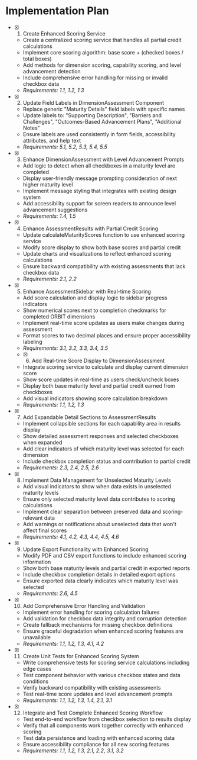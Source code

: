 # Implementation Plan

- [x] 1. Create Enhanced Scoring Service
  - Create a centralized scoring service that handles all partial credit calculations
  - Implement core scoring algorithm: base score + (checked boxes / total boxes)
  - Add methods for dimension scoring, capability scoring, and level advancement detection
  - Include comprehensive error handling for missing or invalid checkbox data
  - _Requirements: 1.1, 1.2, 1.3_

- [x] 2. Update Field Labels in DimensionAssessment Component
  - Replace generic "Maturity Details" field labels with specific names
  - Update labels to: "Supporting Description", "Barriers and Challenges", "Outcomes-Based Advancement Plans", "Additional Notes"
  - Ensure labels are used consistently in form fields, accessibility attributes, and help text
  - _Requirements: 5.1, 5.2, 5.3, 5.4, 5.5_

- [x] 3. Enhance DimensionAssessment with Level Advancement Prompts


  - Add logic to detect when all checkboxes in a maturity level are completed
  - Display user-friendly message prompting consideration of next higher maturity level
  - Implement message styling that integrates with existing design system
  - Add accessibility support for screen readers to announce level advancement suggestions
  - _Requirements: 1.4, 1.5_

- [x] 4. Enhance AssessmentResults with Partial Credit Scoring


  - Update calculateMaturityScores function to use enhanced scoring service
  - Modify score display to show both base scores and partial credit
  - Update charts and visualizations to reflect enhanced scoring calculations
  - Ensure backward compatibility with existing assessments that lack checkbox data
  - _Requirements: 2.1, 2.2_

- [x] 5. Enhance AssessmentSidebar with Real-time Scoring



  - Add score calculation and display logic to sidebar progress indicators
  - Show numerical scores next to completion checkmarks for completed ORBIT dimensions
  - Implement real-time score updates as users make changes during assessment
  - Format scores to two decimal places and ensure proper accessibility labeling
  - _Requirements: 3.1, 3.2, 3.3, 3.4, 3.5_

  - [x] 6. Add Real-time Score Display to DimensionAssessment


  - Integrate scoring service to calculate and display current dimension score
  - Show score updates in real-time as users check/uncheck boxes
  - Display both base maturity level and partial credit earned from checkboxes
  - Add visual indicators showing score calculation breakdown
  - _Requirements: 1.1, 1.2, 1.3_

- [x] 7. Add Expandable Detail Sections to AssessmentResults



  - Implement collapsible sections for each capability area in results display
  - Show detailed assessment responses and selected checkboxes when expanded
  - Add clear indicators of which maturity level was selected for each dimension
  - Include checkbox completion status and contribution to partial credit
  - _Requirements: 2.3, 2.4, 2.5, 2.6_

- [x] 8. Implement Data Management for Unselected Maturity Levels


  - Add visual indicators to show when data exists in unselected maturity levels
  - Ensure only selected maturity level data contributes to scoring calculations
  - Implement clear separation between preserved data and scoring-relevant data
  - Add warnings or notifications about unselected data that won't affect final scores
  - _Requirements: 4.1, 4.2, 4.3, 4.4, 4.5, 4.6_

- [x] 9. Update Export Functionality with Enhanced Scoring


  - Modify PDF and CSV export functions to include enhanced scoring information
  - Show both base maturity levels and partial credit in exported reports
  - Include checkbox completion details in detailed export options
  - Ensure exported data clearly indicates which maturity level was selected
  - _Requirements: 2.6, 4.5_

- [x] 10. Add Comprehensive Error Handling and Validation


  - Implement error handling for scoring calculation failures
  - Add validation for checkbox data integrity and corruption detection
  - Create fallback mechanisms for missing checkbox definitions
  - Ensure graceful degradation when enhanced scoring features are unavailable
  - _Requirements: 1.1, 1.2, 1.3, 4.1, 4.2_

- [x] 11. Create Unit Tests for Enhanced Scoring System


  - Write comprehensive tests for scoring service calculations including edge cases
  - Test component behavior with various checkbox states and data conditions
  - Verify backward compatibility with existing assessments
  - Test real-time score updates and level advancement prompts
  - _Requirements: 1.1, 1.2, 1.3, 1.4, 2.1, 3.1_

- [x] 12. Integrate and Test Complete Enhanced Scoring Workflow



  - Test end-to-end workflow from checkbox selection to results display
  - Verify that all components work together correctly with enhanced scoring
  - Test data persistence and loading with enhanced scoring data
  - Ensure accessibility compliance for all new scoring features
  - _Requirements: 1.1, 1.2, 1.3, 2.1, 2.2, 3.1, 3.2_